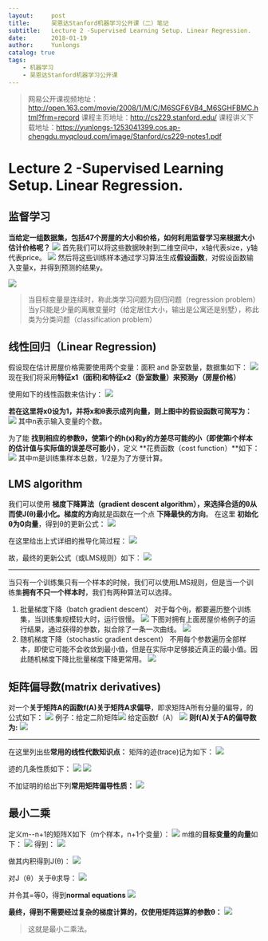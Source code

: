 ```yaml
---
layout:     post
title:      吴恩达Stanford机器学习公开课（二）笔记
subtitle:   Lecture 2 -Supervised Learning Setup. Linear Regression.
date:       2018-01-19
author:     Yunlongs
catalog: true
tags:
    - 机器学习
    - 吴恩达Stanford机器学习公开课
---
```


>网易公开课视频地址：http://open.163.com/movie/2008/1/M/C/M6SGF6VB4_M6SGHFBMC.html?frm=record
课程主页地址：http://cs229.stanford.edu/
课程讲义下载地址：https://yunlongs-1253041399.cos.ap-chengdu.myqcloud.com/image/Stanford/cs229-notes1.pdf


# Lecture 2 -Supervised Learning Setup. Linear Regression.

## 监督学习
**当给定一组数据集，包括47个房屋的大小和价格，如何利用监督学习来根据大小估计价格呢？**
![](https://yunlongs-1253041399.cos.ap-chengdu.myqcloud.com/image/Stanford/stanford-lecture-2-1.jpg)
首先我们可以将这些数据映射到二维空间中，x轴代表size，y轴代表price。
![](https://yunlongs-1253041399.cos.ap-chengdu.myqcloud.com/image/Stanford/stanford-lecture-2-2.jpg)
然后将这些训练样本通过学习算法生成**假设函数**，对假设函数输入变量x，并得到预测的结果y。

![](https://yunlongs-1253041399.cos.ap-chengdu.myqcloud.com/image/Stanford/stanford-lecture-2-3.jpg)

>当目标变量是连续时，称此类学习问题为回归问题（regression problem）
当y只能是少量的离散变量时（给定居住大小，输出是公寓还是别墅），称此类为分类问题（classification problem）

## 线性回归（Linear Regression)
假设现在估计房屋价格需要使用两个变量：面积 and 卧室数量，数据集如下：
![](https://yunlongs-1253041399.cos.ap-chengdu.myqcloud.com/image/Stanford/stanford-lecture-2-4.jpg)
现在我们将采用**特征x1（面积)和特征x2（卧室数量）来预测y（房屋价格）**

使用如下的线性函数来估计y：
![](https://yunlongs-1253041399.cos.ap-chengdu.myqcloud.com/image/Stanford/stanford-lecture-2-5.jpg)

**若在这里将x0设为1，并将x和θ表示成列向量，则上图中的假设函数可简写为：**
![](https://yunlongs-1253041399.cos.ap-chengdu.myqcloud.com/image/Stanford/stanford-lecture-2-6.jpg)
其中n表示输入变量的个数。

为了能 **找到相应的参数θ，使第i个的h(x)和y的方差尽可能的小（即使第i个样本的估计值与实际值的误差尽可能小）**，定义 **花费函数（cost function）**如下：
![](https://yunlongs-1253041399.cos.ap-chengdu.myqcloud.com/image/Stanford/stanford-lecture-2-7.jpg)
其中m是训练集样本总数，1/2是为了方便计算。

## LMS algorithm
我们可以使用 **梯度下降算法（gradient descent algorithm），来选择合适的θ从而使J(θ)最小化。梯度的方向**就是函数在一个点 **下降最快的方向**。
在这里 **初始化θ为0向量**，得到θ的更新公式：
![](https://yunlongs-1253041399.cos.ap-chengdu.myqcloud.com/image/Stanford/stanford-lecture-2-9.jpg)

在这里给出上式详细的推导化简过程：
![](https://yunlongs-1253041399.cos.ap-chengdu.myqcloud.com/image/Stanford/stanford-lecture-2-10.jpg)

故，最终的更新公式（或LMS规则）如下：
![](https://yunlongs-1253041399.cos.ap-chengdu.myqcloud.com/image/Stanford/stanford-lecture-2-11.jpg)

----
当只有一个训练集只有一个样本的时候，我们可以使用LMS规则，但是当一个训练集<strong>拥有不只一个样本时</strong>，我们有两种算法可以选择。

1. 批量梯度下降（batch gradient descent）
对于每个θj，都要遍历整个训练集，当训练集规模较大时，运行很慢。
![](https://yunlongs-1253041399.cos.ap-chengdu.myqcloud.com/image/Stanford/stanford-lecture-2-12.jpg)
下图对拥有上面房屋价格例子的运行结果，通过获得的参数，拟合除了一条一次曲线。
![](https://yunlongs-1253041399.cos.ap-chengdu.myqcloud.com/image/Stanford/stanford-lecture-2-13.jpg)
2. 随机梯度下降（stochastic gradient descent）
不用每个参数遍历全部样本，即使它可能不会收敛到最小值，但是在实际中足够接近真正的最小值。因此随机梯度下降比批量梯度下降更常用。
![](https://yunlongs-1253041399.cos.ap-chengdu.myqcloud.com/image/Stanford/stanford-lecture-2-10.jpg)

## 矩阵偏导数(matrix derivatives)
对一个<strong>关于矩阵A的函数f(A)关于矩阵A求偏导</strong>，即求矩阵A所有分量的偏导，的公式如下：
![](https://yunlongs-1253041399.cos.ap-chengdu.myqcloud.com/image/Stanford/stanford-lecture-2-15.jpg)
例子：给定二阶矩阵![](https://yunlongs-1253041399.cos.ap-chengdu.myqcloud.com/image/Stanford/stanford-lecture-2-16.jpg)
给定函数f（A）
![](https://yunlongs-1253041399.cos.ap-chengdu.myqcloud.com/image/Stanford/stanford-lecture-2-17.jpg)
<strong>则f(A)关于A的偏导数为:</strong>
![](https://yunlongs-1253041399.cos.ap-chengdu.myqcloud.com/image/Stanford/stanford-lecture-2-18.jpg)

-----
在这里列出些<strong>常用的线性代数知识点：</strong>
矩阵的迹(trace)记为如下：
![](https://yunlongs-1253041399.cos.ap-chengdu.myqcloud.com/image/Stanford/stanford-lecture-2-19.jpg)

迹的几条性质如下：
![](https://yunlongs-1253041399.cos.ap-chengdu.myqcloud.com/image/Stanford/stanford-lecutre-2-20.jpg)
![](https://yunlongs-1253041399.cos.ap-chengdu.myqcloud.com/image/Stanford/stanford-lecture-2-21.jpg)

不加证明的给出下列<strong>常用矩阵偏导性质：</strong>
![](https://yunlongs-1253041399.cos.ap-chengdu.myqcloud.com/image/Stanford/stanford-lecture-2-22.jpg)

## 最小二乘
定义m--n+1的矩阵X如下（m个样本，n+1个变量）：
![](https://yunlongs-1253041399.cos.ap-chengdu.myqcloud.com/image/Stanford/stanford-lecture-2-23.jpg)
m维的<strong>目标变量的向量</strong>如下：
![](https://yunlongs-1253041399.cos.ap-chengdu.myqcloud.com/image/Stanford/stanford-lecture-2-24.jpg)
得到：
![](https://yunlongs-1253041399.cos.ap-chengdu.myqcloud.com/image/Stanford/stanford-lecture-2-25.jpg)

做其内积得到J(θ)：
![](https://yunlongs-1253041399.cos.ap-chengdu.myqcloud.com/image/Stanford/stanford-lecture-2-26.jpg)

对J（θ）关于θ求导：
![](https://yunlongs-1253041399.cos.ap-chengdu.myqcloud.com/image/Stanford/stanford-lecture-2-27.jpg)

并令其=等0，得到<strong>normal equations</strong>
![](https://yunlongs-1253041399.cos.ap-chengdu.myqcloud.com/image/Stanford/stanford-lecture-2-28.jpg)

<strong>最终，得到不需要经过复杂的梯度计算的，仅使用矩阵运算的参数θ：</strong>
![](https://yunlongs-1253041399.cos.ap-chengdu.myqcloud.com/image/Stanford/stanford-lecture-2-29.jpg)
>这就是最小二乘法。